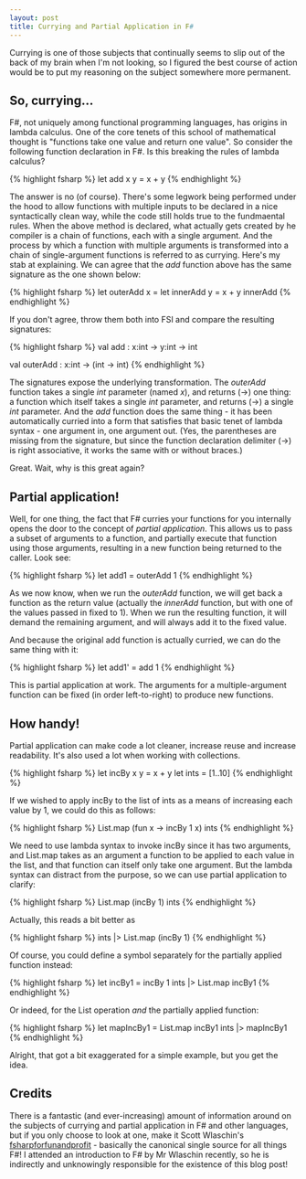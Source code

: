 ```yaml
---
layout: post
title: Currying and Partial Application in F#
---
```


Currying is one of those subjects that continually seems to slip out of the back of my brain when I'm not looking, so I figured the best course of action would be to put my reasoning on the subject somewhere more permanent.

<!--end_excerpt-->

## So, currying...

F#, not uniquely among functional programming languages, has origins in lambda calculus.  One of the core tenets of this school of mathematical thought is "functions take one value and return one value".
So consider the following function declaration in F#.  Is this breaking the rules of lambda calculus?

{% highlight fsharp %}
let add x y = x + y
{% endhighlight %}

The answer is no (of course). There's some legwork being performed under the hood to allow functions with multiple inputs to be declared in a nice syntactically clean way, while the code still holds true to the fundmaental rules.
When the above method is declared, what actually gets created by he compiler is a chain of functions, each with a single argument.  And the process by which a function with multiple arguments is transformed into a chain of single-argument functions is referred to as currying.
Here's my stab at explaining.
We can agree that the *add* function above has the same signature as the one shown below:

{% highlight fsharp %}
let outerAdd x = 
    let innerAdd y = 
        x + y
    innerAdd
{% endhighlight %}

If you don't agree, throw them both into FSI and compare the resulting signatures:

{% highlight fsharp %}
val add : x:int -> y:int -> int

val outerAdd : x:int -> (int -> int)
{% endhighlight %}

The signatures expose the underlying transformation. The *outerAdd* function takes a single *int* parameter (named *x*), and returns (->) one thing: a function which itself takes a single *int* parameter, and returns (->) a single *int* parameter.
And the *add* function does the same thing - it has been automatically curried into a form that satisfies that basic tenet of lambda syntax - one argument in, one argument out.
(Yes, the parentheses are missing from the signature, but since the function declaration delimiter (->) is right associative, it works the same with or without braces.)

Great. Wait, why is this great again?

## Partial application!

Well, for one thing, the fact that F# curries your functions for you internally opens the door to the concept of *partial application*. This allows us to pass a subset of arguments to a function, and partially execute that function using those arguments, resulting in a new function being returned to the caller.  Look see:

{% highlight fsharp %}
let add1 = outerAdd 1
{% endhighlight %}

As we now know, when we run the *outerAdd* function, we will get back a function as the return value (actually the *innerAdd* function, but with one of the values passed in fixed to 1).
When we run the resulting function, it will demand the remaining argument, and will always add it to the fixed value.

And because the original add function is actually curried, we can do the same thing with it:

{% highlight fsharp %}
let add1' = add 1
{% endhighlight %}

This is partial application at work.  The arguments for a multiple-argument function can be fixed (in order left-to-right) to produce new functions.

## How handy!

Partial application can make code a lot cleaner, increase reuse and increase readability. It's also used a lot when working with collections.

{% highlight fsharp %}
let incBy x y = x + y
let ints = [1..10]
{% endhighlight %}

If we wished to apply incBy to the list of ints as a means of increasing each value by 1, we could do this as follows:

{% highlight fsharp %}
List.map (fun x -> incBy 1 x) ints
{% endhighlight %}

We need to use lambda syntax to invoke incBy since it has two arguments, and List.map takes as an argument a function to be applied to each value in the list, and that function can itself only take one argument.
But the lambda syntax can distract from the purpose, so we can use partial application to clarify:

{% highlight fsharp %}
List.map (incBy 1) ints
{% endhighlight %}

Actually, this reads a bit better as

{% highlight fsharp %}
ints
|> List.map (incBy 1)
{% endhighlight %}

Of course, you could define a symbol separately for the partially applied function instead:

{% highlight fsharp %}
let incBy1 = incBy 1
ints
|> List.map incBy1
{% endhighlight %}

Or indeed, for the List operation *and* the partially applied function:

{% highlight fsharp %}
let mapIncBy1 = List.map incBy1
ints |> mapIncBy1
{% endhighlight %}

Alright, that got a bit exaggerated for a simple example, but you get the idea.


## Credits

There is a fantastic (and ever-increasing) amount of information around on the subjects of currying and partial application in F# and other languages, but if you only choose to look at one, make it Scott Wlaschin's [fsharpforfunandprofit](http://www.fsharpforfunandprofit.com) - basically the canonical single source for all things F#!  I attended an introduction to F# by Mr Wlaschin recently, so he is indirectly and unknowingly responsible for the existence of this blog post!
 

